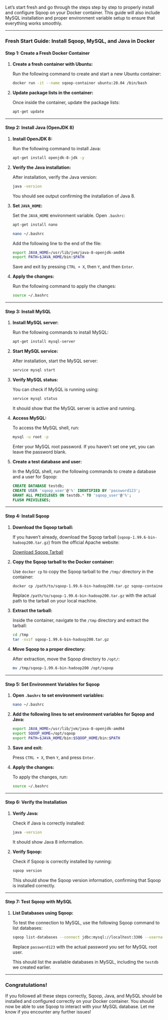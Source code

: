 Let’s start fresh and go through the steps step by step to properly install and configure Sqoop on your Docker container. This guide will also include MySQL installation and proper environment variable setup to ensure that everything works smoothly.

---

### **Fresh Start Guide: Install Sqoop, MySQL, and Java in Docker**

#### **Step 1: Create a Fresh Docker Container**

1. **Create a fresh container with Ubuntu:**

   Run the following command to create and start a new Ubuntu container:

   ```bash
   docker run -it --name sqoop-container ubuntu:20.04 /bin/bash
   ```

2. **Update package lists in the container:**

   Once inside the container, update the package lists:

   ```bash
   apt-get update
   ```

---

#### **Step 2: Install Java (OpenJDK 8)**

1. **Install OpenJDK 8:**

   Run the following command to install Java:

   ```bash
   apt-get install openjdk-8-jdk -y
   ```

2. **Verify the Java installation:**

   After installation, verify the Java version:

   ```bash
   java -version
   ```

   You should see output confirming the installation of Java 8.

3. **Set `JAVA_HOME`:**

   Set the `JAVA_HOME` environment variable. Open `.bashrc`:

   ```bash
   apt-get install nano
   ```

   ```bash
   nano ~/.bashrc
   ```

   Add the following line to the end of the file:

   ```bash
   export JAVA_HOME=/usr/lib/jvm/java-8-openjdk-amd64
   export PATH=$JAVA_HOME/bin:$PATH
   ```

   Save and exit by pressing `CTRL + X`, then `Y`, and then `Enter`.

4. **Apply the changes:**

   Run the following command to apply the changes:

   ```bash
   source ~/.bashrc
   ```

---

#### **Step 3: Install MySQL**

1. **Install MySQL server:**

   Run the following commands to install MySQL:

   ```bash
   apt-get install mysql-server
   ```

2. **Start MySQL service:**

   After installation, start the MySQL server:

   ```bash
   service mysql start
   ```

3. **Verify MySQL status:**

   You can check if MySQL is running using:

   ```bash
   service mysql status
   ```

   It should show that the MySQL server is active and running.

4. **Access MySQL:**

   To access the MySQL shell, run:

   ```bash
   mysql -u root -p
   ```

   Enter your MySQL root password. If you haven’t set one yet, you can leave the password blank.

5. **Create a test database and user:**

   In the MySQL shell, run the following commands to create a database and a user for Sqoop:

   ```sql
   CREATE DATABASE testdb;
   CREATE USER 'sqoop_user'@'%' IDENTIFIED BY 'password123';
   GRANT ALL PRIVILEGES ON testdb.* TO 'sqoop_user'@'%';
   FLUSH PRIVILEGES;
   ```

---

#### **Step 4: Install Sqoop**

1. **Download the Sqoop tarball:**

   If you haven’t already, download the Sqoop tarball (`sqoop-1.99.6-bin-hadoop200.tar.gz`) from the official Apache website:

   [Download Sqoop Tarball](https://archive.apache.org/dist/sqoop/1.99.6/sqoop-1.99.6-bin-hadoop200.tar.gz)

2. **Copy the Sqoop tarball to the Docker container:**

   Use `docker cp` to copy the Sqoop tarball to the `/tmp/` directory in the container:

   ```bash
   docker cp /path/to/sqoop-1.99.6-bin-hadoop200.tar.gz sqoop-container:/tmp/
   ```

   Replace `/path/to/sqoop-1.99.6-bin-hadoop200.tar.gz` with the actual path to the tarball on your local machine.

3. **Extract the tarball:**

   Inside the container, navigate to the `/tmp` directory and extract the tarball:

   ```bash
   cd /tmp
   tar -xvzf sqoop-1.99.6-bin-hadoop200.tar.gz
   ```

4. **Move Sqoop to a proper directory:**

   After extraction, move the Sqoop directory to `/opt/`:

   ```bash
   mv /tmp/sqoop-1.99.6-bin-hadoop200 /opt/sqoop
   ```

---

#### **Step 5: Set Environment Variables for Sqoop**

1. **Open `.bashrc` to set environment variables:**

   ```bash
   nano ~/.bashrc
   ```

2. **Add the following lines to set environment variables for Sqoop and Java:**

   ```bash
   export JAVA_HOME=/usr/lib/jvm/java-8-openjdk-amd64
   export SQOOP_HOME=/opt/sqoop
   export PATH=$JAVA_HOME/bin:$SQOOP_HOME/bin:$PATH
   ```

3. **Save and exit:**

   Press `CTRL + X`, then `Y`, and press `Enter`.

4. **Apply the changes:**

   To apply the changes, run:

   ```bash
   source ~/.bashrc
   ```

---

#### **Step 6: Verify the Installation**

1. **Verify Java:**

   Check if Java is correctly installed:

   ```bash
   java -version
   ```

   It should show Java 8 information.

2. **Verify Sqoop:**

   Check if Sqoop is correctly installed by running:

   ```bash
   sqoop version
   ```

   This should show the Sqoop version information, confirming that Sqoop is installed correctly.

---

#### **Step 7: Test Sqoop with MySQL**

1. **List Databases using Sqoop:**

   To test the connection to MySQL, use the following Sqoop command to list databases:

   ```bash
   sqoop list-databases --connect jdbc:mysql://localhost:3306 --username root --password password123
   ```

   Replace `password123` with the actual password you set for MySQL root user.

   This should list the available databases in MySQL, including the `testdb` we created earlier.

---

### **Congratulations!**

If you followed all these steps correctly, Sqoop, Java, and MySQL should be installed and configured correctly on your Docker container. You should now be able to use Sqoop to interact with your MySQL database. Let me know if you encounter any further issues!
